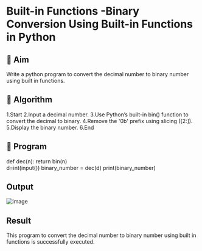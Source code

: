# Built-in Functions -Binary Conversion Using Built-in Functions in Python

## 🎯 Aim
Write a python program to convert the decimal number to binary number using built in functions.

## 🧠 Algorithm
1.Start
2.Input a decimal number.
3.Use Python’s built-in bin() function to convert the decimal to binary.
4.Remove the '0b' prefix using slicing ([2:]).
5.Display the binary number.
6.End

## 🧾 Program
def dec(n):
    return bin(n)  
d=int(input())
binary_number = dec(d)
print(binary_number)

## Output
![image](https://github.com/user-attachments/assets/598f884c-a969-4be1-9d17-3b669e9dd712)

## Result
This program to convert the decimal number to binary number using built in functions is successfully executed.
